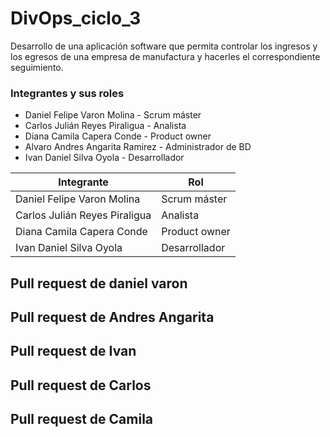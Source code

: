 # DivOps_ciclo_3
Desarrollo de una aplicación software que permita controlar los ingresos y los egresos de una empresa de manufactura y hacerles el correspondiente seguimiento.

### Integrantes y sus roles
- Daniel Felipe Varon Molina - Scrum máster
- Carlos Julián Reyes Piraligua - Analista
- Diana Camila Capera Conde - Product owner
- Alvaro Andres Angarita Ramirez - Administrador de BD
- Ivan Daniel Silva Oyola - Desarrollador

| Integrante | Rol |
|------------|-----|
|Daniel Felipe Varon Molina |Scrum máster|
|Carlos Julián Reyes Piraligua |Analista|
|Diana Camila Capera Conde |Product owner|
|Ivan Daniel Silva Oyola |Desarrollador|


## Pull request de daniel varon
## Pull request de Andres Angarita
## Pull request de Ivan
## Pull request de Carlos
## Pull request de Camila